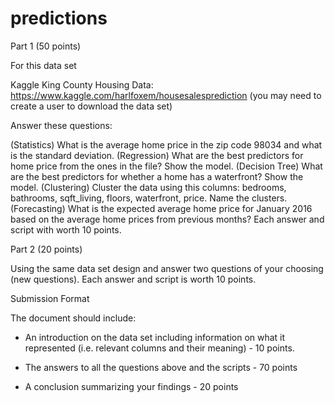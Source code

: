 # predictions

Part 1 (50 points)

For this data set

Kaggle King County Housing Data: https://www.kaggle.com/harlfoxem/housesalesprediction (you may need to create a user to download the data set)

Answer these questions:

(Statistics) What is the average home price in the zip code 98034 and what is the standard deviation.
(Regression) What are the best predictors for home price from the ones in the file? Show the model.
(Decision Tree) What are the best predictors for whether a home has a waterfront? Show the model. 
(Clustering) Cluster the data using this columns: bedrooms, bathrooms, sqft_living, floors, waterfront, price. Name the clusters.
(Forecasting) What is the expected average home price for January 2016 based on the average home prices from previous months?
Each answer and script with worth 10 points.

Part 2 (20 points)

Using the same data set design and answer two questions of your choosing (new questions). Each answer and script is worth 10 points.

Submission Format

The document should include:

- An introduction on the data set including information on what it represented (i.e. relevant columns and their meaning) - 10 points.

- The answers to all the questions above and the scripts - 70 points

- A conclusion summarizing your findings - 20 points
